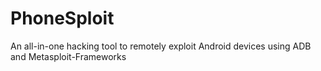 # PhoneSploit
An all-in-one hacking tool to remotely exploit Android devices using ADB and Metasploit-Frameworks 
